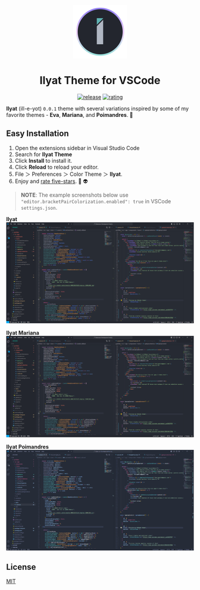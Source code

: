 <div align="center">

![ilyat-logo](images/ilyat-logo-temp.png)

# Ilyat Theme for VSCode

[![release](https://img.shields.io/github/v/release/theljwhite/ilyat.svg?style=for-the-badge&logo=github&logoColor=white&colorA=2b303b&colorB=5fb3b3)](https://github.com/theljwhite/ilyat/releases/latest)
[![rating](https://img.shields.io/visual-studio-marketplace/stars/ljwhite.ilyat-vscode?style=for-the-badge&logo=reverbnation&logoColor=white&colorA=2b303b&colorB=FFE66D)](https://marketplace.visualstudio.com/items?itemName=ljwhite.ilyat-vscode)

</div>

**Ilyat** (ill-e-yot) `0.0.1` theme with several variations inspired by some of my favorite themes - **Eva**, **Mariana**, and **Poimandres**. 🌟

## Easy Installation

1. Open the extensions sidebar in Visual Studio Code
2. Search for **Ilyat Theme**
3. Click **Install** to install it.
4. Click **Reload** to reload your editor.
5. File ＞ Preferences ＞ Color Theme ＞ **Ilyat**.
6. Enjoy and [rate five-stars](https://marketplace.visualstudio.com/items?itemName=ljwhite.ilyat-vscode&ssr=false#review-details). 🌟 👽

> **NOTE**: The example screenshots below use `"editor.bracketPairColorization.enabled": true` in VSCode `settings.json`.

**Ilyat**
![ilyat-theme](images/ilyat.png)

**Ilyat Mariana**
![ilyat-mariana](images/ilyat-mariana.png)

**Ilyat Poimandres**
![ilyat-poimandres](images/ilyat-poimandres.png)

## License

[MIT](https://github.com/release/theljwhite/ilyat/blob/master/LICENSE.md)
